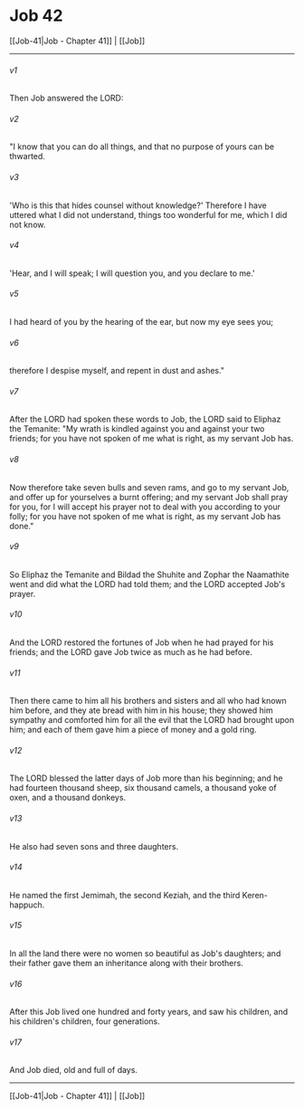 # Job 42

[[Job-41|Job - Chapter 41]] | [[Job]]
***

###### v1
Then Job answered the LORD:
###### v2
"I know that you can do all things, and that no purpose of yours can be thwarted.
###### v3
'Who is this that hides counsel without knowledge?' Therefore I have uttered what I did not understand, things too wonderful for me, which I did not know.
###### v4
'Hear, and I will speak; I will question you, and you declare to me.'
###### v5
I had heard of you by the hearing of the ear, but now my eye sees you;
###### v6
therefore I despise myself, and repent in dust and ashes."
###### v7
After the LORD had spoken these words to Job, the LORD said to Eliphaz the Temanite: "My wrath is kindled against you and against your two friends; for you have not spoken of me what is right, as my servant Job has.
###### v8
Now therefore take seven bulls and seven rams, and go to my servant Job, and offer up for yourselves a burnt offering; and my servant Job shall pray for you, for I will accept his prayer not to deal with you according to your folly; for you have not spoken of me what is right, as my servant Job has done."
###### v9
So Eliphaz the Temanite and Bildad the Shuhite and Zophar the Naamathite went and did what the LORD had told them; and the LORD accepted Job's prayer.
###### v10
And the LORD restored the fortunes of Job when he had prayed for his friends; and the LORD gave Job twice as much as he had before.
###### v11
Then there came to him all his brothers and sisters and all who had known him before, and they ate bread with him in his house; they showed him sympathy and comforted him for all the evil that the LORD had brought upon him; and each of them gave him a piece of money and a gold ring.
###### v12
The LORD blessed the latter days of Job more than his beginning; and he had fourteen thousand sheep, six thousand camels, a thousand yoke of oxen, and a thousand donkeys.
###### v13
He also had seven sons and three daughters.
###### v14
He named the first Jemimah, the second Keziah, and the third Keren-happuch.
###### v15
In all the land there were no women so beautiful as Job's daughters; and their father gave them an inheritance along with their brothers.
###### v16
After this Job lived one hundred and forty years, and saw his children, and his children's children, four generations.
###### v17
And Job died, old and full of days.

***

[[Job-41|Job - Chapter 41]] | [[Job]]
